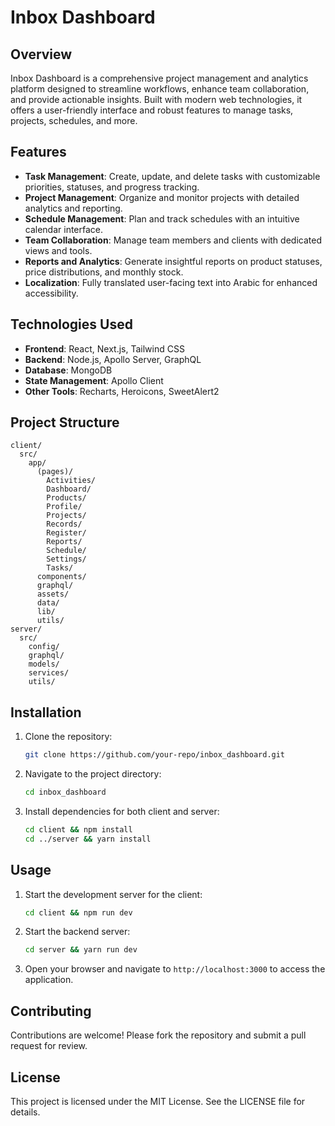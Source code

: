 # Inbox Dashboard

## Overview
Inbox Dashboard is a comprehensive project management and analytics platform designed to streamline workflows, enhance team collaboration, and provide actionable insights. Built with modern web technologies, it offers a user-friendly interface and robust features to manage tasks, projects, schedules, and more.

## Features
- **Task Management**: Create, update, and delete tasks with customizable priorities, statuses, and progress tracking.
- **Project Management**: Organize and monitor projects with detailed analytics and reporting.
- **Schedule Management**: Plan and track schedules with an intuitive calendar interface.
- **Team Collaboration**: Manage team members and clients with dedicated views and tools.
- **Reports and Analytics**: Generate insightful reports on product statuses, price distributions, and monthly stock.
- **Localization**: Fully translated user-facing text into Arabic for enhanced accessibility.

## Technologies Used
- **Frontend**: React, Next.js, Tailwind CSS
- **Backend**: Node.js, Apollo Server, GraphQL
- **Database**: MongoDB
- **State Management**: Apollo Client
- **Other Tools**: Recharts, Heroicons, SweetAlert2

## Project Structure
```
client/
  src/
    app/
      (pages)/
        Activities/
        Dashboard/
        Products/
        Profile/
        Projects/
        Records/
        Register/
        Reports/
        Schedule/
        Settings/
        Tasks/
      components/
      graphql/
      assets/
      data/
      lib/
      utils/
server/
  src/
    config/
    graphql/
    models/
    services/
    utils/
```

## Installation
1. Clone the repository:
   ```bash
   git clone https://github.com/your-repo/inbox_dashboard.git
   ```
2. Navigate to the project directory:
   ```bash
   cd inbox_dashboard
   ```
3. Install dependencies for both client and server:
   ```bash
   cd client && npm install
   cd ../server && yarn install
   ```

## Usage
1. Start the development server for the client:
   ```bash
   cd client && npm run dev
   ```
2. Start the backend server:
   ```bash
   cd server && yarn run dev
   ```
3. Open your browser and navigate to `http://localhost:3000` to access the application.

## Contributing
Contributions are welcome! Please fork the repository and submit a pull request for review.

## License
This project is licensed under the MIT License. See the LICENSE file for details.

